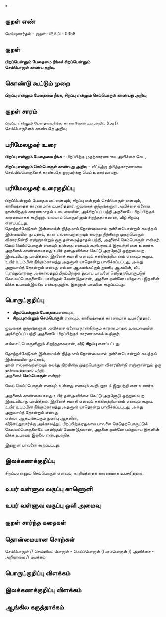 உ

## குறள் எண் 

மெய்யுணர்தல் - குறள் -௦௩௫௮ - 0358  

## குறள் 

**பிறப்பென்னும் பேதைமை நீங்கச் சிறப்பென்னும்  
செம்பொருள் காண்ப தறிவு.**

## கொண்டு கூட்டும் முறை

**பிறப்பு என்னும் பேதைமை நீங்க, சிறப்பு என்னும் செம்பொருள் காண்பது அறிவு** 

## குறள் சாரம் 

பிறப்பு என்னும் பேதைமைநீங்க, காணவேண்டிய அறிவு   ((அ ))  
செம்பொருளைக் காண்பதே அறிவு 

## பரிமேலழகர் உரை

**பிறப்பு என்னும் பேதைமை நீங்க** - பிறப்பிற்கு முதற்காரணமாய அவிச்சை கெட,  

**சிறப்பு என்னும் செம்பொருள் காண்பது அறிவு** - வீட்டிற்கு நிமித்தகாரணமாய செவ்வியபொருளைக் காண்பதே ஒருவர்க்கு மெய் உணர்வாவது. 

## பரிமேலழகர் உரைகுறிப்பு   

பிறப்பென்னும் பேதைம ைஎனவும், சிறப்பு என்னும் செம்பொருள் எனவும், காரியத்தைக் காரணமாக உபசரித்தார். ஐவகைக் குற்றங்களுள் அவிச்சை ஏனைய நான்கிற்கும் காரணமாதல் உடைமையின், அச்சிறப்புப் பற்றி அதனையே பிறப்பிற்குக் காரணமாகக் கூறினார். எல்லாப் பொருளினும் சிறந்ததாகலான், வீடு சிறப்பு எனப்பட்டது.  
தோற்றக்கேடுகள் இன்மையின் நித்தமாய் நோன்மையால் தன்னையொன்றும் கலத்தல் இன்மையின் தூய்தாய், தான் எல்லாவற்றையும் கலந்து நிற்கின்ற முதற்பொருள் விகாரமின்றி எஞ்ஞான்றும் ஒரு தன்மைத்தாதல் பற்றி, அதனைச் செம்பொருள் என்றார். மேல் மெய்ப்பொருள் எனவும் உள்ளது எனவும் கூறியதூஉம் இதுபற்றி என உணர்க. அதனைக் காண்கையாவது உயிர் தன்அவிச்சை கெட்டு அதனொடு ஒற்றுமையுற இடைவிடாது பாவித்தல். இதனைச் சமாதி எனவும் சுக்கிலத்தியானம் எனவும் கூறுப. உயிர் உடம்பின் நீங்கும்காலத்து அதனான் யாதொன்று பாவிக்கப்பட்டது, அஃது அதுவாய்த் தோன்றும் என்பது எல்லா ஆகமங்கட்கும் துணிபு ஆகலின், வீட ுஎய்துவார்க்கு அக்காலத்துப் பிறப்பிற்குஏ துவாய பாவனை கெடுதற்பொருட்டுக் கேவலப்பொருளையே பாவித்தல் வேண்டுதலான், அதனை முன்னே பயிறலாய  இதனின் மிக்க உபாயம்இல்லை என்பதுஅறிக. இதனான் பாவனை கூறப்பட்டது.    

## பொருட்குறிப்பு 

* **பிறப்பென்னும் பேதைமை**எனவும்,  
* **சிறப்புஎன்னும் செம்பொருள்** எனவும், காரியத்தைக் காரணமாக உபசரித்தார்.  

ஐவகைக் குற்றங்களுள் அவிச்சை ஏனைய நான்கிற்கும் காரணமாதல் உடைமையின்,  
அச்சிறப்புப் பற்றி அதனையே பிறப்பிற்குக் காரணமாகக் கூறினார்.    

எல்லாப் பொருளினும் சிறந்ததாகலான், வீடு **சிறப்பு** எனப்பட்டது.  

தோற்றக்கேடுகள் இன்மையின் நித்தமாய் நோன்மையால் தன்னையொன்றும் கலத்தல் இன்மையின் தூய்தாய்,   
தான் எல்லாவற்றையும் கலந்து நிற்கின்ற முதற்பொருள் விகாரமின்றி எஞ்ஞான்றும் ஒரு தன்மைத்தாதல் பற்றி,  
அதனைச் **செம்பொருள்** என்றார். 

மேல் மெய்ப்பொருள் எனவும் உள்ளது எனவும் கூறியதூஉம் இதுபற்றி என உணர்க.   

அதனைக் காண்கையாவது உயிர் தன்அவிச்சை கெட்டு அதனொடு ஒற்றுமையுற இடைவிடாது பாவித்தல். 
இதனைச் சமாதி எனவும் சுக்கிலத்தியானம் எனவும் கூறுப.  
உயிர் உடம்பின் நீங்கும்காலத்து அதனான் யாதொன்று பாவிக்கப்பட்டது, அஃது அதுவாய்த் தோன்றும் என்பது   
எல்லா ஆகமங்கட்கும் துணிபு ஆகலின்,  
வீடுஎய்துவார்க்கு அக்காலத்துப் பிறப்பிற்குஏதுவாய பாவனை கெடுதற்பொருட்டுக் கேவலப்பொருளையே பாவித்தல் வேண்டுதலான், அதனை முன்னே பயிறலாய  இதனின் மிக்க உபாயம் இல்லை என்பதுஅறிக.   

இதனான் பாவனை கூறப்பட்டது.      

## இலக்கணக்குறிப்பு  

சிறப்புஎன்னும் செம்பொருள் எனவும், காரியத்தைக் காரணமாக உபசரித்தார்.  

## உயர் வள்ளுவ வகுப்பு காணொளி


## உயர் வள்ளுவ வகுப்பு ஒலி அமைவு 

 
## குறள் சார்ந்த கதைகள் 


## தொன்மையான சொற்கள்

செம்பொருள் // செவ்வியப் பொருள்  - மெய்ப்பொருள் ((பரம்பொருள் ))
அவிச்சை - அறியாமை // மயக்கம் 

## பொருட்குறிப்பு விளக்கம்


## இலக்கணக்குறிப்பு விளக்கம்


## ஆங்கில கருத்தாக்கம் 


